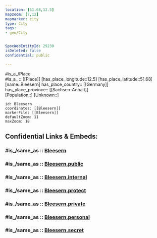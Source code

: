 ```yaml
---
location: [51.68,12.5] 
mapzoom: [7,12] 
mapmarker: city 
type: City
tags:
- geo/City


SpocWebEntityId: 29230
isDeleted: false
confidential: public

---
```

#is_a_/Place  
#is_a_ :: [[Place]] 
[has_place_longitude::12.5] 
[has_place_latitude::51.68] 
[name::Bleesern] 
has_place_country:: [[Germany]]  
has_place_province:: [[Sachsen-Anhalt]]  
[Population::] 
[Unknown::] 


```leaflet
id: Bleesern
coordinates: [[Bleesern]] 
markerFile: [[Bleesern]] 
defaultZoom: 11 
maxZoom: 18
```


## Confidential Links & Embeds: 

### #is_/same_as :: [Bleesern](/_Standards/Earth/Continent/Europe/Europe~Central/Germany/Germany~East/Sachsen-Anhalt/counties~SA/Wittenberg/cities~Wittenberg/Gräfenhainichen/City/Bleesern.md) 

### #is_/same_as :: [Bleesern.public](/_public/Earth/Continent/Europe/Europe~Central/Germany/Germany~East/Sachsen-Anhalt/counties~SA/Wittenberg/cities~Wittenberg/Gräfenhainichen/City/Bleesern.public.md) 

### #is_/same_as :: [Bleesern.internal](/_internal/Earth/Continent/Europe/Europe~Central/Germany/Germany~East/Sachsen-Anhalt/counties~SA/Wittenberg/cities~Wittenberg/Gräfenhainichen/City/Bleesern.internal.md) 

### #is_/same_as :: [Bleesern.protect](/_protect/Earth/Continent/Europe/Europe~Central/Germany/Germany~East/Sachsen-Anhalt/counties~SA/Wittenberg/cities~Wittenberg/Gräfenhainichen/City/Bleesern.protect.md) 

### #is_/same_as :: [Bleesern.private](/_private/Earth/Continent/Europe/Europe~Central/Germany/Germany~East/Sachsen-Anhalt/counties~SA/Wittenberg/cities~Wittenberg/Gräfenhainichen/City/Bleesern.private.md) 

### #is_/same_as :: [Bleesern.personal](/_personal/Earth/Continent/Europe/Europe~Central/Germany/Germany~East/Sachsen-Anhalt/counties~SA/Wittenberg/cities~Wittenberg/Gräfenhainichen/City/Bleesern.personal.md) 

### #is_/same_as :: [Bleesern.secret](/_secret/Earth/Continent/Europe/Europe~Central/Germany/Germany~East/Sachsen-Anhalt/counties~SA/Wittenberg/cities~Wittenberg/Gräfenhainichen/City/Bleesern.secret.md)

